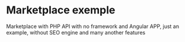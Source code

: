 # Marketplace exemple
Marketplace with PHP API with no framework and Angular APP, just an example, without SEO engine and many another features
